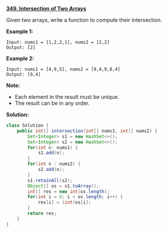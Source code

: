 **[349. Intersection of Two Arrays](https://leetcode.com/problems/intersection-of-two-arrays/)**

Given two arrays, write a function to compute their intersection.

**Example 1:**
```
Input: nums1 = [1,2,2,1], nums2 = [2,2]
Output: [2]
```
**Example 2:**
```
Input: nums1 = [4,9,5], nums2 = [9,4,9,8,4]
Output: [9,4]
```

**Note:**

* Each element in the result must be unique.
* The result can be in any order.

**Solution:**

```java
class Solution {
    public int[] intersection(int[] nums1, int[] nums2) {
        Set<Integer> s1 = new HashSet<>();
        Set<Integer> s2 = new HashSet<>();
        for(int n: nums1) {
            s1.add(n);
        }
        for(int n : nums2) {
            s2.add(n);
        }
        s1.retainAll(s2);        
        Object[] os = s1.toArray();
        int[] res = new int[os.length];
        for(int i = 0; i < os.length; i++) {
            res[i] = (int)os[i];
        }
        return res;
    }
}
```